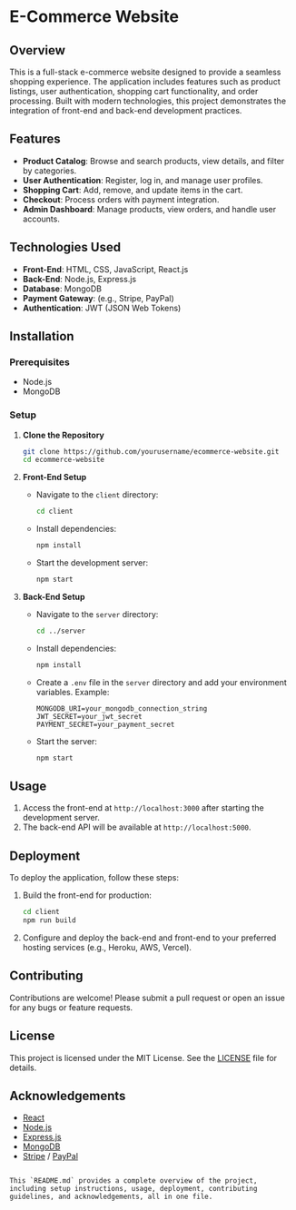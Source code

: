 # E-Commerce Website

## Overview

This is a full-stack e-commerce website designed to provide a seamless shopping experience. The application includes features such as product listings, user authentication, shopping cart functionality, and order processing. Built with modern technologies, this project demonstrates the integration of front-end and back-end development practices.

## Features

- **Product Catalog**: Browse and search products, view details, and filter by categories.
- **User Authentication**: Register, log in, and manage user profiles.
- **Shopping Cart**: Add, remove, and update items in the cart.
- **Checkout**: Process orders with payment integration.
- **Admin Dashboard**: Manage products, view orders, and handle user accounts.

## Technologies Used

- **Front-End**: HTML, CSS, JavaScript, React.js
- **Back-End**: Node.js, Express.js
- **Database**: MongoDB
- **Payment Gateway**: (e.g., Stripe, PayPal)
- **Authentication**: JWT (JSON Web Tokens)

## Installation

### Prerequisites

- Node.js
- MongoDB

### Setup

1. **Clone the Repository**
   ```bash
   git clone https://github.com/yourusername/ecommerce-website.git
   cd ecommerce-website
   ```

2. **Front-End Setup**

   - Navigate to the `client` directory:
     ```bash
     cd client
     ```

   - Install dependencies:
     ```bash
     npm install
     ```

   - Start the development server:
     ```bash
     npm start
     ```

3. **Back-End Setup**

   - Navigate to the `server` directory:
     ```bash
     cd ../server
     ```

   - Install dependencies:
     ```bash
     npm install
     ```

   - Create a `.env` file in the `server` directory and add your environment variables. Example:
     ```
     MONGODB_URI=your_mongodb_connection_string
     JWT_SECRET=your_jwt_secret
     PAYMENT_SECRET=your_payment_secret
     ```

   - Start the server:
     ```bash
     npm start
     ```

## Usage

1. Access the front-end at `http://localhost:3000` after starting the development server.
2. The back-end API will be available at `http://localhost:5000`.

## Deployment

To deploy the application, follow these steps:

1. Build the front-end for production:
   ```bash
   cd client
   npm run build
   ```

2. Configure and deploy the back-end and front-end to your preferred hosting services (e.g., Heroku, AWS, Vercel).

## Contributing

Contributions are welcome! Please submit a pull request or open an issue for any bugs or feature requests.

## License

This project is licensed under the MIT License. See the [LICENSE](LICENSE) file for details.

## Acknowledgements

- [React](https://reactjs.org/)
- [Node.js](https://nodejs.org/)
- [Express.js](https://expressjs.com/)
- [MongoDB](https://www.mongodb.com/)
- [Stripe](https://stripe.com/) / [PayPal](https://www.paypal.com/)
```

This `README.md` provides a complete overview of the project, including setup instructions, usage, deployment, contributing guidelines, and acknowledgements, all in one file.



